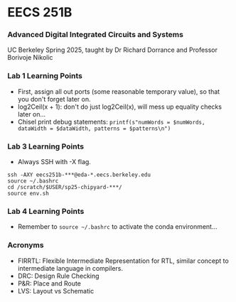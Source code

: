 # EECS 251B
### Advanced Digital Integrated Circuits and Systems
UC Berkeley Spring 2025, taught by Dr Richard Dorrance and Professor Borivoje Nikolic

### Lab 1 Learning Points
- First, assign all out ports (some reasonable temporary value), so that you don't forget later on.
- log2Ceil(x + 1): don't do just log2Ceil(x), will mess up equality checks later on...
- Chisel print debug statements: `printf(s"numWords = $numWords, dataWidth = $dataWidth, patterns = $patterns\n")`

### Lab 3 Learning Points
- Always SSH with -X flag.
```
ssh -AXY eecs251b-***@eda-*.eecs.berkeley.edu
source ~/.bashrc
cd /scratch/$USER/sp25-chipyard-***/
source env.sh
```

### Lab 4 Learning Points
- Remember to `source ~/.bashrc` to activate the conda environment...

### Acronyms
- FIRRTL: Flexible Intermediate Representation for RTL, similar concept to intermediate language in compilers.
- DRC: Design Rule Checking
- P&R: Place and Route
- LVS: Layout vs Schematic
